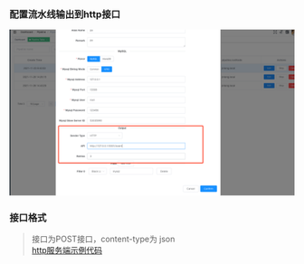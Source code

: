 
### 配置流水线输出到http接口

![avatar](/docs/assets/pic/config_output_http.png)


### 接口格式

> 接口为POST接口，content-type为 json
> </br>
> [http服务端示例代码](https://github.com/jin06/binlogo/tree/master/examples/http/main.go)

